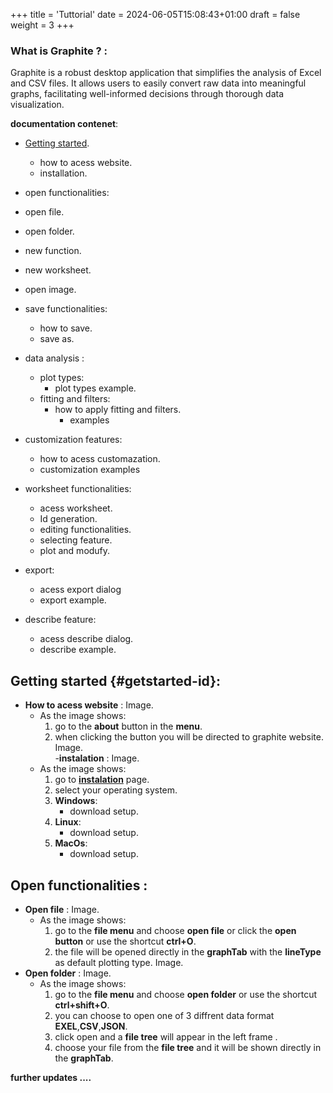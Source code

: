 +++
title = 'Tuttorial'
date = 2024-06-05T15:08:43+01:00
draft = false
weight = 3
+++

### What is Graphite ? :

Graphite is a robust desktop application that simplifies the analysis of Excel and CSV files. It allows users to easily convert raw data into meaningful graphs, facilitating well-informed decisions through thorough data visualization.

**documentation contenet**:
- [Getting started](#getting-started-getstarted-id).
  - how to acess website.
  - installation.
 - open functionalities:
  - open file.
  - open folder. 
  - new function. 
  - new worksheet.  
  - open image.

 - save functionalities:
   - how to save.  
   - save as.
       
 - data analysis :
   - plot types:
      - plot types example.                  
   - fitting and filters:
     - how to apply fitting and filters.
        - examples
           
 - customization features:
    - how to acess customazation.      
    - customization examples
          
 - worksheet functionalities:
    - acess worksheet.  
    - Id generation.   
    - editing functionalities.   
    - selecting feature.    
    - plot and modufy.

 - export:
     - acess export dialog   
     - export example.
           
 - describe feature:
     - acess describe dialog.   
     - describe example.

## Getting started {#getstarted-id}:
 - **How to acess website** :
      Image.
   - As the image shows:
     1. go to the **about** button in the **menu**.
     2. when clicking the button you will be directed to graphite website.
       Image.    
 -**instalation** :
        Image.
   - As the image shows:
     1. go to [**instalation**](http://localhost:1313/installation/) page.
     2. select your operating system.
     3. **Windows**:
        - download setup.<br>
     4. **Linux**:
        - download setup.<br>
     5. **MacOs**:
        - download setup.

## Open functionalities :
 - **Open file** :
   Image.
   - As the image shows:
     1. go to the **file menu** and choose **open file** or click the **open button** or use the shortcut **ctrl+O**.
     2. the file will be opened directly in the **graphTab** with the **lineType** as default plotting type.
        Image.
 - **Open folder** :
    Image.
   - As the image shows:
     1. go to the **file menu** and choose **open folder** or use the shortcut **ctrl+shift+O**.
     2. you can choose to open one of 3 diffrent data format **EXEL**,**CSV**,**JSON**.
     3. click open and a **file tree** will appear in the left frame .
     4. choose your file from the **file tree** and it will be shown directly in the **graphTab**.
     
  
**further updates ....**


